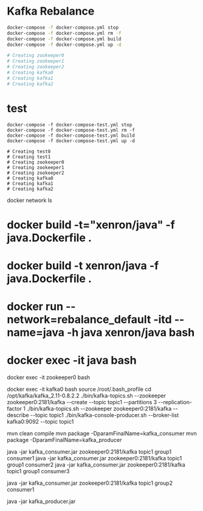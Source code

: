 
# Kafka Rebalance

```bash
docker-compose -f docker-compose.yml stop
docker-compose -f docker-compose.yml rm -f
docker-compose -f docker-compose.yml build
docker-compose -f docker-compose.yml up -d

# Creating zookeeper0
# Creating zookeeper1
# Creating zookeeper2
# Creating kafka0
# Creating kafka1
# Creating kafka2

```

# test
```
docker-compose -f docker-compose-test.yml stop
docker-compose -f docker-compose-test.yml rm -f
docker-compose -f docker-compose-test.yml build
docker-compose -f docker-compose-test.yml up -d

# Creating test0
# Creating test1
# Creating zookeeper0
# Creating zookeeper1
# Creating zookeeper2
# Creating kafka0
# Creating kafka1
# Creating kafka2
```

docker network ls

# docker build -t="xenron/java" -f java.Dockerfile .
# docker build -t xenron/java -f java.Dockerfile .
# docker run --network=rebalance_default -itd --name=java -h java xenron/java bash
# docker exec -it java bash

docker exec -it zookeeper0 bash

docker exec -it kafka0 bash
source /root/.bash_profile
cd /opt/kafka/kafka_2.11-0.8.2.2
./bin/kafka-topics.sh --zookeeper zookeeper0:2181/kafka --create --topic topic1 --partitions 3 --replication-factor 1
./bin/kafka-topics.sh --zookeeper zookeeper0:2181/kafka --describe --topic topic1
./bin/kafka-console-producer.sh --broker-list kafka0:9092 --topic topic1

mvn clean compile
mvn package -DparamFinalName=kafka_consumer
mvn package -DparamFinalName=kafka_producer

java -jar kafka_consumer.jar zookeeper0:2181/kafka topic1 group1 consumer1
java -jar kafka_consumer.jar zookeeper0:2181/kafka topic1 group1 consumer2
java -jar kafka_consumer.jar zookeeper0:2181/kafka topic1 group1 consumer3

java -jar kafka_consumer.jar zookeeper0:2181/kafka topic1 group2 consumer1

java -jar kafka_producer.jar

